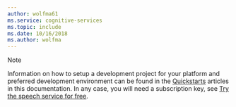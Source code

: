```yaml
---
author: wolfma61
ms.service: cognitive-services
ms.topic: include
ms.date: 10/16/2018
ms.author: wolfma
---
```


> [!NOTE]
> Information on how to setup a development project for your platform and preferred development environment can be found  in the  [Quickstarts](quickstart-csharp-dotnet-windows.md) articles in this documentation. In any case, you will need a subscription key, see [Try the speech service for free](~/articles/cognitive-services/speech-service/get-started.md).